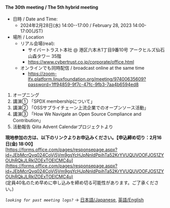 #### The 30th meeting / The 5th hybrid meeting

- 日時 / Date and Time:
  - 2024年2月28日(水) 14:00--17:00 / February 28, 2023 14:00-17:00(JST)
- 場所 / Location
  - リアル会場(real):
    - サイバートラスト本社 @ 港区六本木1丁目9番10号 アークヒルズ仙石山森タワー 35階
    - https://www.cybertrust.co.jp/corporate/office.html
  - オンラインでも同時配信 / broadcast online at the same time
    - https://zoom-lfx.platform.linuxfoundation.org/meeting/97400635609?password=1ff94859-9f7c-47fc-9fb3-7aa4b6594ed8

1. オープニング
2. 講演① 「SPDX membershipについて」
3. 講演② 「OSSサプライチェーン上流企業でのオープンソース活動」
4. 講演③ 「How We Navigate an Open Source Compliance and Contribution」
5. 活動報告 Qiita Advent Calendarプロジェクトより

**現地参加の方は、以下のリンクよりお申込みください。【申込締め切り：2月16日(金) 18:00】**  
[https://forms.office.com/pages/responsepage.aspx?id=JEbMcrQyq024CoVj5Vm9gsYcHJpNnldPpihTa52KrYVUQUVOOFJOS1ZYOUhRQkJLRklZOExTOElCMC4u](https://forms.office.com/pages/responsepage.aspx?id=JEbMcrQyq024CoVj5Vm9gsYcHJpNnldPpihTa52KrYVUQUVOOFJOS1ZYOUhRQkJLRklZOExTOElCMC4u)  
(定員40名のため早めに申し込みを締め切る可能性があります。ご了承ください。)


*`looking for past meeting logs?`* → [日本語/Japanese](https://openchain-project.github.io/OpenChain-JWG/meeting-minutes.html), [英語/English](https://openchain-project.github.io/OpenChain-JWG/meeting-minutes_en.html)  

